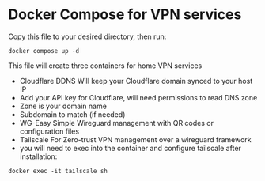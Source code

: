 # Docker Compose for VPN services
Copy this file to your desired directory, then run:

```docker compose up -d```

This file will create three containers for home VPN services
* Cloudflare DDNS
Will keep your Cloudflare domain synced to your host IP
 * Add your API key for Cloudflare, will need permissions to read DNS zone
 * Zone is your domain name
 * Subdomain to match (if needed) 
* WG-Easy
Simple Wireguard management with QR codes or configuration files
* Tailscale
For Zero-trust VPN management over a wireguard framework
 * you will need to exec into the container and configure tailscale after installation:
  
```docker exec -it tailscale sh```
